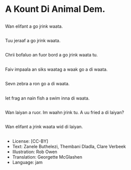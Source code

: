 # A Kount Di Animal Dem.

##
Wan elifant a go jrink waata.

##
Tuu jeraaf a go jrink waata.

##
Chrii bofaluo an fuor bord a go jrink waata tu.

##
Faiv impaala an siks waatag a waak go a di waata.

##
Sevn zebra a ron go a di waata.

##
Iet frag an nain fish a swim inna di waata.

##
Wan laiyan a ruor. Im waahn jrink tu. A uu fried a di laiyan?

##
Wan elifant a jrink waata wid di laiyan.

##
* License: [CC-BY]
* Text: Zanele Buthelezi, Thembani Dladla, Clare Verbeek
* Illustration: Rob Owen
* Translation: Georgette McGlashen
* Language: jam
